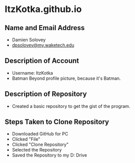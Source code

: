 # ItzKotka.github.io

## Name and Email Address
* Damien Solovey
* dpsolovey@my.waketech.edu

## Description of Account
* Username: ItzKotka
* Batman Beyond profile picture, because it's Batman.

## Description of Repository
* Created a basic repository to get the gist of the program.

## Steps Taken to Clone Repository
* Downloaded GitHub for PC
* Clicked "File"
* Clicked "Clone Repository"
* Selected the Repository
* Saved the Repository to my D: Drive